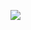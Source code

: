![](https://raw.githubusercontent.com/elvinayakubova/machine-learning/master/regression/nonlinear/img/exp.png)